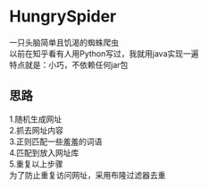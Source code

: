 # HungrySpider
一只头脑简单且饥渴的蜘蛛爬虫  
以前在知乎看有人用Python写过，我就用java实现一遍  
特点就是：小巧，不依赖任何jar包
## 思路
1.随机生成网址  
2.抓去网址内容  
3.正则匹配一些羞羞的词语  
4.匹配到放入网址库  
5.重复以上步骤  
为了防止重复访问网址，采用布隆过滤器去重
